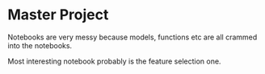 # Master Project

Notebooks are very messy because models, functions etc are all crammed into the notebooks.

Most interesting notebook probably is the feature selection one. 